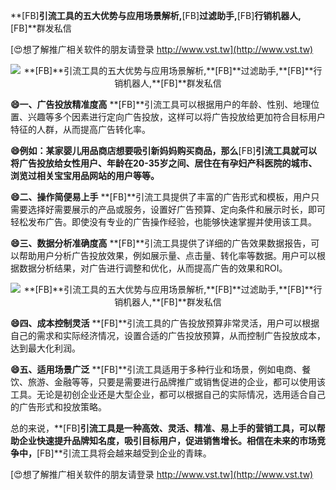 **[FB]**引流工具的五大优势与应用场景解析,**[FB]**过滤助手,**[FB]**行销机器人,**[FB]**群发私信

[😍想了解推广相关软件的朋友请登录 http://www.vst.tw](http://www.vst.tw)

 <center><img src="https://vst.tw/MP4/tuiguang/png/0.png" alt="**[FB]**引流工具的五大优势与应用场景解析,**[FB]**过滤助手,**[FB]**行销机器人,**[FB]**群发私信"></center>

**😄一、广告投放精准度高**
**[FB]**引流工具可以根据用户的年龄、性别、地理位置、兴趣等多个因素进行定向广告投放，这样可以将广告投放给更加符合目标用户特征的人群，从而提高广告转化率。

**😄例如：某家婴儿用品商店想要吸引新妈妈购买商品，那么**[FB]**引流工具就可以将广告投放给女性用户、年龄在20-35岁之间、居住在有孕妇产科医院的城市、浏览过相关宝宝用品网站的用户等等。**

**😄二、操作简便易上手**
**[FB]**引流工具提供了丰富的广告形式和模板，用户只需要选择好需要展示的产品或服务，设置好广告预算、定向条件和展示时长，即可轻松发布广告。即使没有专业的广告操作经验，也能够快速掌握并使用该工具。

**😄三、数据分析准确度高**
**[FB]**引流工具提供了详细的广告效果数据报告，可以帮助用户分析广告投放效果，例如展示量、点击量、转化率等数据。用户可以根据数据分析结果，对广告进行调整和优化，从而提高广告的效果和ROI。

 <center><img src="https://vst.tw/MP4/tuiguang/png/5.png" alt="**[FB]**引流工具的五大优势与应用场景解析,**[FB]**过滤助手,**[FB]**行销机器人,**[FB]**群发私信"></center>

**😄四、成本控制灵活**
**[FB]**引流工具的广告投放预算非常灵活，用户可以根据自己的需求和实际经济情况，设置合适的广告投放预算，从而控制广告投放成本，达到最大化利润。

**😄五、适用场景广泛**
**[FB]**引流工具适用于多种行业和场景，例如电商、餐饮、旅游、金融等等，只要是需要进行品牌推广或销售促进的企业，都可以使用该工具。无论是初创企业还是大型企业，都可以根据自己的实际情况，选用适合自己的广告形式和投放策略。

总的来说，**[FB]**引流工具是一种高效、灵活、精准、易上手的营销工具，可以帮助企业快速提升品牌知名度，吸引目标用户，促进销售增长。相信在未来的市场竞争中，**[FB]**引流工具将会越来越受到企业的青睐。

[😍想了解推广相关软件的朋友请登录 http://www.vst.tw](http://www.vst.tw)



